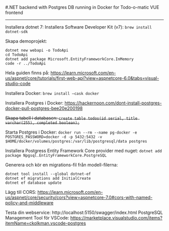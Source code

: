 #.NET backend with Postgres DB running in Docker for Todo-o-matic VUE frontend

---

Installera dotnet 7: Installera Software Developer Kit (v7): `brew install dotnet-sdk`

Skapa demoprojekt:
```
dotnet new webapi -o TodoApi
cd TodoApi
dotnet add package Microsoft.EntityFrameworkCore.InMemory
code -r ../TodoApi
```

Hela guiden finns på: https://learn.microsoft.com/en-us/aspnet/core/tutorials/first-web-api?view=aspnetcore-6.0&tabs=visual-studio-code

Installera Docker: `brew install —cask docker`

Installera Postgres i Docker: https://hackernoon.com/dont-install-postgres-docker-pull-postgres-bee20e200198

 ~~Skapa tabell i databasen: `create table todos(id serial, title varchar(255), completed boolean);`~~

Starta Postgres i Docker: `docker run --rm --name pg-docker -e POSTGRES_PASSWORD=docker -d -p 5432:5432 -v $HOME/docker/volumes/postgres:/var/lib/postgresql/data postgres`

Installera Postgress Entity Framework Core provider med nuget: `dotnet add package Npgsql.EntityFrameworkCore.PostgreSQL`

Generera och kör en migrations-fil från modell-filerna:
```
dotnet tool install --global dotnet-ef
dotnet ef migrations add InitialCreate
dotnet ef database update
```

Lägg till CORS: https://learn.microsoft.com/en-us/aspnet/core/security/cors?view=aspnetcore-7.0#cors-with-named-policy-and-middleware 

Testa din webservice: http://localhost:5150/swagger/index.html 
PostgreSQL Management Tool för VSCode: https://marketplace.visualstudio.com/items?itemName=ckolkman.vscode-postgres 

